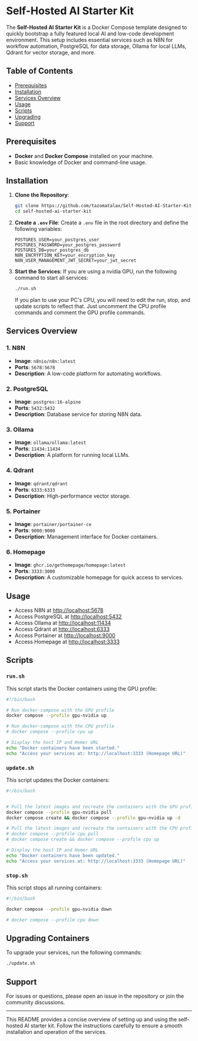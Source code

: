 # Self-Hosted AI Starter Kit

The **Self-Hosted AI Starter Kit** is a Docker Compose template designed to quickly bootstrap a fully featured local AI and low-code development environment. This setup includes essential services such as N8N for workflow automation, PostgreSQL for data storage, Ollama for local LLMs, Qdrant for vector storage, and more.

## Table of Contents
- [Prerequisites](#prerequisites)
- [Installation](#installation)
- [Services Overview](#services-overview)
- [Usage](#usage)
- [Scripts](#scripts)
- [Upgrading](#upgrading)
- [Support](#support)

## Prerequisites

- **Docker** and **Docker Compose** installed on your machine.
- Basic knowledge of Docker and command-line usage.

## Installation

1. **Clone the Repository**:
   ```bash
   git clone https://github.com/tazomatalax/Self-Hosted-AI-Starter-Kit.git
   cd self-hosted-ai-starter-kit
   ```

2. **Create a `.env` File**:
   Create a `.env` file in the root directory and define the following variables:
   ```env
   POSTGRES_USER=your_postgres_user
   POSTGRES_PASSWORD=your_postgres_password
   POSTGRES_DB=your_postgres_db
   N8N_ENCRYPTION_KEY=your_encryption_key
   N8N_USER_MANAGEMENT_JWT_SECRET=your_jwt_secret
   ```

3. **Start the Services**:
   If you are using a nvidia GPU, run the following command to start all services:
   ```bash
   ./run.sh
   ```

   If you plan to use your PC's CPU, you will need to edit the run, stop, and update scripts to reflect that. Just uncomment the CPU profile commands and comment the GPU profile commands.

## Services Overview

### 1. N8N
- **Image**: `n8nio/n8n:latest`
- **Ports**: `5678:5678`
- **Description**: A low-code platform for automating workflows.

### 2. PostgreSQL
- **Image**: `postgres:16-alpine`
- **Ports**: `5432:5432`
- **Description**: Database service for storing N8N data.

### 3. Ollama
- **Image**: `ollama/ollama:latest`
- **Ports**: `11434:11434`
- **Description**: A platform for running local LLMs.

### 4. Qdrant
- **Image**: `qdrant/qdrant`
- **Ports**: `6333:6333`
- **Description**: High-performance vector storage.

### 5. Portainer
- **Image**: `portainer/portainer-ce`
- **Ports**: `9000:9000`
- **Description**: Management interface for Docker containers.

### 6. Homepage
- **Image**: `ghcr.io/gethomepage/homepage:latest`
- **Ports**: `3333:3000`
- **Description**: A customizable homepage for quick access to services.

## Usage

- Access N8N at [http://localhost:5678](http://localhost:5678)
- Access PostgreSQL at [http://localhost:5432](http://localhost:5432)
- Access Ollama at [http://localhost:11434](http://localhost:11434)
- Access Qdrant at [http://localhost:6333](http://localhost:6333)
- Access Portainer at [http://localhost:9000](http://localhost:9000)
- Access Homepage at [http://localhost:3333](http://localhost:3333)

## Scripts

### `run.sh`
This script starts the Docker containers using the GPU profile:
```bash
#!/bin/bash

# Run docker-compose with the GPU profile
docker compose --profile gpu-nvidia up

# Run docker-compose with the CPU profile
# docker compose --profile cpu up

# Display the host IP and Homer URL
echo "Docker containers have been started."
echo "Access your services at: http://localhost:3333 (Homepage URL)"
```

### `update.sh`
This script updates the Docker containers:
```bash
#!/bin/bash


# Pull the latest images and recreate the containers with the GPU profile
docker compose --profile gpu-nvidia pull
docker compose create && docker compose --profile gpu-nvidia up -d

# Pull the latest images and recreate the containers with the CPU profile
# docker compose --profile cpu pull
# docker compose create && docker compose --profile cpu up

# Display the host IP and Homer URL
echo "Docker containers have been updated."
echo "Access your services at: http://localhost:3333 (Homepage URL)"
```

### `stop.sh`
This script stops all running containers:
```bash
#!/bin/bash

docker compose --profile gpu-nvidia down

# docker compose --profile cpu down
```



## Upgrading Containers

To upgrade your services, run the following commands:
```bash
./update.sh
```

## Support

For issues or questions, please open an issue in the repository or join the community discussions.

---

This README provides a concise overview of setting up and using the self-hosted AI starter kit. Follow the instructions carefully to ensure a smooth installation and operation of the services.
